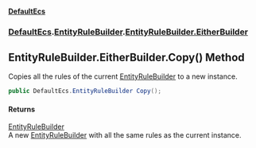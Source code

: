 #### [DefaultEcs](./index.md 'index')
### [DefaultEcs](./DefaultEcs.md 'DefaultEcs').[EntityRuleBuilder](./DefaultEcs-EntityRuleBuilder.md 'DefaultEcs.EntityRuleBuilder').[EntityRuleBuilder.EitherBuilder](./DefaultEcs-EntityRuleBuilder-EitherBuilder.md 'DefaultEcs.EntityRuleBuilder.EitherBuilder')
## EntityRuleBuilder.EitherBuilder.Copy() Method
Copies all the rules of the current [EntityRuleBuilder](./DefaultEcs-EntityRuleBuilder.md 'DefaultEcs.EntityRuleBuilder') to a new instance.  
```csharp
public DefaultEcs.EntityRuleBuilder Copy();
```
#### Returns
[EntityRuleBuilder](./DefaultEcs-EntityRuleBuilder.md 'DefaultEcs.EntityRuleBuilder')  
A new [EntityRuleBuilder](./DefaultEcs-EntityRuleBuilder.md 'DefaultEcs.EntityRuleBuilder') with all the same rules as the current instance.  
